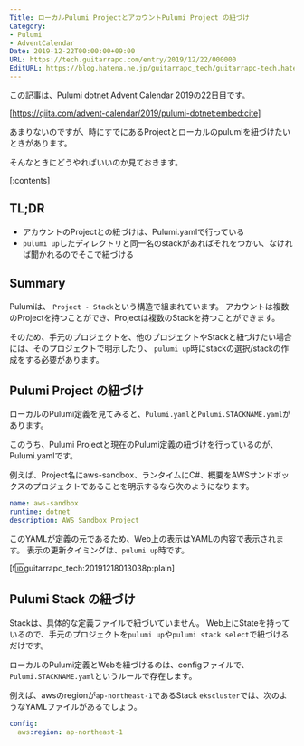 ```yaml
---
Title: ローカルPulumi ProjectとアカウントPulumi Project の紐づけ
Category:
- Pulumi
- AdventCalendar
Date: 2019-12-22T00:00:00+09:00
URL: https://tech.guitarrapc.com/entry/2019/12/22/000000
EditURL: https://blog.hatena.ne.jp/guitarrapc_tech/guitarrapc-tech.hatenablog.com/atom/entry/26006613485928165
---
```


この記事は、Pulumi dotnet Advent Calendar 2019の22日目です。

[https://qiita.com/advent-calendar/2019/pulumi-dotnet:embed:cite]

あまりないのですが、時にすでにあるProjectとローカルのpulumiを紐づけたいときがあります。

そんなときにどうやればいいのか見ておきます。


[:contents]

## TL;DR

* アカウントのProjectとの紐づけは、Pulumi.yamlで行っている
* `pulumi up`したディレクトリと同一名のstackがあればそれをつかい、なければ聞かれるのでそこで紐づける

## Summary

Pulumiは、 `Project - Stack`という構造で組まれています。
アカウントは複数のProjectを持つことができ、Projectは複数のStackを持つことができます。

そのため、手元のプロジェクトを、他のプロジェクトやStackと紐づけたい場合には、そのプロジェクトで明示したり、 `pulumi up`時にstackの選択/stackの作成をする必要があります。

## Pulumi Project の紐づけ

ローカルのPulumi定義を見てみると、`Pulumi.yaml`と`Pulumi.STACKNAME.yaml`があります。

このうち、Pulumi Projectと現在のPulumi定義の紐づけを行っているのが、Pulumi.yamlです。

例えば、Project名にaws-sandbox、ランタイムにC#、概要をAWSサンドボックスのプロジェクトであることを明示するなら次のようになります。

```Pulumi.yaml
name: aws-sandbox
runtime: dotnet
description: AWS Sandbox Project
```

このYAMLが定義の元であるため、Web上の表示はYAMLの内容で表示されます。
表示の更新タイミングは、`pulumi up`時です。

[f:id:guitarrapc_tech:20191218013038p:plain]

## Pulumi Stack の紐づけ

Stackは、具体的な定義ファイルで紐づいていません。
Web上にStateを持っているので、手元のプロジェクトを`pulumi up`や`pulumi stack select`で紐づけるだけです。

ローカルのPulumi定義とWebを紐づけるのは、configファイルで、`Pulumi.STACKNAME.yaml`というルールで存在します。

例えば、awsのregionが`ap-northeast-1`であるStack `ekscluster`では、次のようなYAMLファイルがあるでしょう。

```Pulumi.ekscluster.yaml
config:
  aws:region: ap-northeast-1
```
